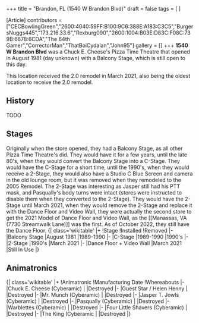 +++
title = "Brandon, FL (1540 W Brandon Blvd)"
draft = false
tags = [ ]

[Article]
contributors = ["CECBowlingGreen","2600:4040:59FF:B100:9C6:388E:A183:C3C5","BurgersNuggs445","173.216.33.6","Rexburg090","2600:1004:B03E:D83C:F08C:739B:6678:6CDA","The 64th Gamer","CorrectorMan","ThatBoiCydalan","John95"]
gallery = []
+++
**1540 W Brandon Blvd** was a Chuck E. Cheese's Pizza Time Theatre that opened in August 1981 (day unknown) with a Balcony Stage, which is still open to this day.

This location received the 2.0 remodel in March 2021, also being the oldest location to receive the 2.0 remodel.

##  History ## 
TODO

##  Stages ## 
Originally when the store opened, they had a Balcony Stage, as all other Pizza Time Theatre's did. They would have it for a few years, until the late 80's, when they would convert the Balcony Stage into a C-Stage. They would have the C-Stage for a short time, until the 1990's, when they would receive a 2-Stage, they would also have a Studio C Blue Screen and camera in the old lounge room, but it was removed when they remodeled to the 2005 Remodel. The 2-Stage was interesting as Jasper still had his PTT mask, and Pasqually's body turns were intact (stores were instructed to disable them when they converted to the 2-Stage). They would have the 2-Stage until March 2021, when they would remove the 2-Stage and replace it with the Dance Floor and Video Wall, they were actually the second store to get the 2021 Model of Dance Floor and Video Wall, as the [[Manassas, VA (7730 Streamwalk Lane)]] was the first. As of October 2022, they still have the Dance Floor.
{| class='wikitable'
|+
!Stage
!Installed
!Removed
|-
|Balcony Stage
|August 1981
|1989-1990
|-
|C-Stage
|1989-1990
|1990's
|-
|2-Stage
|1990's
|March 2021
|-
|Dance Floor + Video Wall
|March 2021
|Still In Use
|}

##  Animatronics ## 
{| class='wikitable'
|+
!Animatronic
!Manufacturing Date
!Whereabouts
|-
|Chuck E. Cheese (Cyberamic)
|
|Destroyed
|-
|Guest Star / Helen Henny
|
|Destroyed
|-
|Mr. Munch (Cyberamic)
|
|Destroyed
|-
|Jasper T. Jowls (Cyberamic)
|
|Destroyed
|-
|Pasqually (Cyberamic)
|
|Destroyed
|-
|Warblettes (Cyberamic)
|
|Destroyed
|-
|Four Little Shavers (Cyberamic)
|
|Destroyed
|-
|The King (Cyberamic
|
|Destroyed
|}